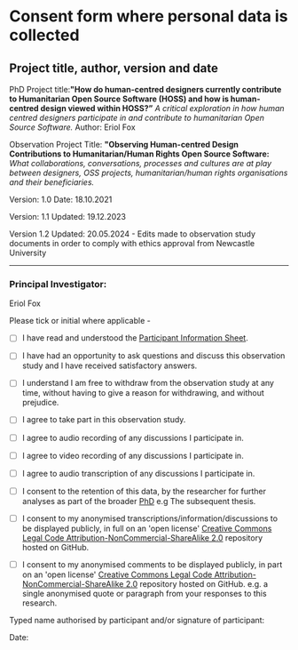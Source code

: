 # Consent form where personal data is collected


## Project title, author, version and date

PhD Project title:**"How do human-centred designers currently contribute to Humanitarian Open Source Software (HOSS) and how is human-centred design viewed within HOSS?”** _A critical exploration in how human centred designers participate in and contribute to humanitarian Open Source Software._
Author: Eriol Fox

Observation Project Title: **"Observing Human-centred Design Contributions to Humanitarian/Human Rights Open Source Software:** _What collaborations, conversations, processes and cultures are at play between designers, OSS projects, humanitarian/human rights organisations and their beneficiaries._ 

Version: 1.0
Date: 18.10.2021

Version: 1.1
Updated: 19.12.2023

Version 1.2
Updated: 20.05.2024 - Edits made to observation study documents in order to comply with ethics approval from Newcastle University

---

### Principal Investigator: 
Eriol Fox

Please tick or initial where applicable - 

- [ ] I have read and understood the [Participant Information Sheet](https://github.com/Erioldoesdesign/Design_HOSS_PhD/blob/main/hackathon%20observation/observations_participant_info_sheet_v2.md).

- [ ] I have had an opportunity to ask questions and discuss this observation study and I have received satisfactory answers.

- [ ] I understand I am free to withdraw from the observation study at any time, without having to give a reason for withdrawing, and without prejudice.

- [ ] I agree to take part in this observation study.

- [ ] I agree to audio recording of any discussions I participate in.

- [ ] I agree to video recording of any discussions I participate in.

- [ ] I agree to audio transcription of any discussions I participate in.

- [ ] I consent to the retention of this data, by the researcher for further analyses as part of the broader [PhD](https://github.com/Erioldoesdesign/Design_HOSS_PhD) e.g The subsequent thesis.

- [ ] I consent to my anonymised transcriptions/information/discussions to be displayed publicly, in full on an 'open license' [Creative Commons Legal Code Attribution-NonCommercial-ShareAlike 2.0](https://github.com/Erioldoesdesign/Design_HOSS_PhD/blob/main/LICENSE.md) repository hosted on GitHub.

- [ ] I consent to my anonymised comments to be displayed publicly, in part on an 'open license' [Creative Commons Legal Code Attribution-NonCommercial-ShareAlike 2.0](https://github.com/Erioldoesdesign/Design_HOSS_PhD/blob/main/LICENSE.md) repository hosted on GitHub. e.g. a single anonymised quote or paragraph from your responses to this research.


Typed name authorised by participant and/or signature of participant: 



Date: 
